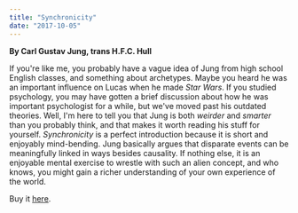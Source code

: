 ```yaml
---
title: "Synchronicity"
date: "2017-10-05"
---
```


**By Carl Gustav Jung, trans H.F.C. Hull**

If you're like me, you probably have a vague idea of Jung from high school English classes, and something about archetypes. Maybe you heard he was an important influence on Lucas when he made _Star Wars_. If you studied psychology, you may have gotten a brief discussion about how he was important psychologist for a while, but we've moved past his outdated theories. Well, I'm here to tell you that Jung is both _weirder_ and _smarter_ than you probably think, and that makes it worth reading his stuff for yourself. _Synchronicity_ is a perfect introduction because it is short and enjoyably mind-bending. Jung basically argues that disparate events can be meaningfully linked in ways besides causality. If nothing else, it is an enjoyable mental exercise to wrestle with such an alien concept, and who knows, you might gain a richer understanding of your own experience of the world. 

Buy it [here](https://smile.amazon.com/Synchronicity-Connecting-Principle-Collected-Extracts-ebook/dp/B0073X0GCE/ref=sr_1_1?s=digital-text&ie=UTF8&qid=1507242093&sr=1-1&keywords=synchronicity).
